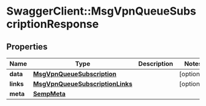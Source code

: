 # SwaggerClient::MsgVpnQueueSubscriptionResponse

## Properties
Name | Type | Description | Notes
------------ | ------------- | ------------- | -------------
**data** | [**MsgVpnQueueSubscription**](MsgVpnQueueSubscription.md) |  | [optional] 
**links** | [**MsgVpnQueueSubscriptionLinks**](MsgVpnQueueSubscriptionLinks.md) |  | [optional] 
**meta** | [**SempMeta**](SempMeta.md) |  | 


